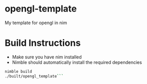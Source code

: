 # opengl-template
My template for opengl in nim

# Build Instructions
- Make sure you have nim installed
- Nimble should automatically install the required dependencies
```bash
nimble build
./built/opengl_template```
